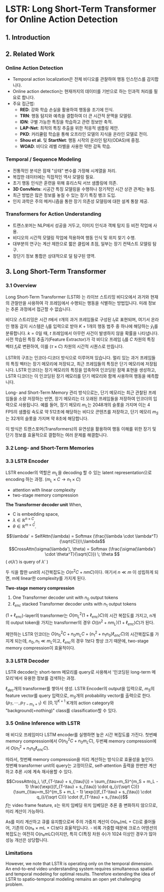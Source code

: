 # LSTR: Long Short-Term Transformer for Online Action Detection

## 1. Introduction


## 2. Related Work
### Online Action Detection
- Temporal action localization은 전체 비디오를 관찰하여 행동 인스턴스를 감지합니다.
- Online action detection는 현재까지의 데이터를 기반으로 하는 인과적 처리를 필요로 합니다.
- 주요 접근법:
    - **RED**: 강화 학습 손실을 활용하여 행동을 조기에 인식.
    - **TRN**: 행동 탐지와 예측을 결합하여 더 큰 시간적 문맥을 모델링.
    - **IDN**: 구별 가능한 특징을 학습하고 관련 정보만 축적.
    - **LAP-Net**: 최적의 특징 추출을 위한 적응적 샘플링 제안.
    - **PKD**: 커리큘럼 학습을 통해 오프라인 모델의 지식을 온라인 모델로 전이.
    - **Shou et al.** 및 **StartNet**: 행동 시작의 온라인 탐지(ODAS)에 중점.
    - **WOAD**: 비디오 레벨 라벨을 사용한 약한 감독 학습.
### Temporal / Sequence Modeling
- 전통적인 분석은 잠재 "상태" 변수를 가정해 시계열을 처리.
- 복잡한 데이터에는 직접적인 역사 모델링 필요.
- 초기 행동 인식은 훈련을 위해 휴리스틱 서브 샘플링에 의존.
- **3D ConvNets**: 시공간 특징 모델링을 수행하나 장기적인 시간 상관 관계는 놓침.
- 최근 방법은 많은 정보를 놓칠 수 있는 장기 특징 뱅크 도입.
- 인지 과학은 주의 메커니즘을 통한 장기 의존성 모델링에 대한 설계 통찰 제공.

### Transformers for Action Understanding
- 트랜스포머는 NLP에서 성공을 거두고, 이미지 인식과 객체 탐지 등 비전 작업에 사용.
- 비디오의 시간적 모델링 작업에 적용하여 행동 인식 및 위치 찾기 수행.
- 대부분의 연구는 계산 제한으로 짧은 클립에 초점, 일부는 장기 컨텍스트 모델링 탐구.
- 장단기 정보 통합은 상대적으로 덜 탐구된 영역.

## 3. Long Short-Term Transformer
### 3.1 Overview
Long Short-Term Transformer (LSTR) 는 라이브 스트리밍 비디오에서 과거와 현재의 관찰만을 사용하여 각 프레임에서 수행되는 행동을 식별하는 방법입니다. 미래 정보는 추론 과정에서 접근할 수 없습니다.



비디오 스트리밍은 시간 $t$에서 $τ$개의 과거 프레임들로 구성된 $I_t$로 표현되며, 여기서 온라인 행동 감지 시스템은 $I_t$를 입력으로 받아 $K + 1$개의 행동 범주 중 하나에 해당하는 $ŷ_t$를 분류합니다. $k = 0$일 때, $t$ 프레임에서 아무런 사건이 발생하지 않을 확률을 나타냅니다. 사전 학습된 특징 추출기(Feature Extractor)가 각 비디오 프레임 $I_t$를 $C$ 차원의 특징 벡터 $f_t$로 변환하여, 이를 $(τ × C)$ 차원의 시간적 시퀀스로 만듭니다.

LSTR의 구조는 인코더-디코더 방식으로 이루어져 있습니다. 멀리 있는 과거 프레임들의 특징 벡터는 장기 메모리에 저장되고, 최근 프레임들의 특징은 단기 메모리에 저장됩니다. LSTR 인코더는 장기 메모리의 특징을 압축하여 인코딩된 잠재 표현을 생성하고, LSTR 디코더는 이 인코딩된 장기 메모리를 단기 메모리와 함께 사용하여 행동을 예측합니다.

Long- and Short-Term Memory 관리 방식으로는, 단기 메모리는 최근 관찰된 프레임들을 소량 저장하는 반면, 장기 메모리는 더 오래된 프레임들을 저장하여 인코더의 입력으로 사용됩니다. 예를 들어, 장기 메모리 $m_L$는 2048개의 슬롯을 가지며 이는 4 FPS의 샘플링 속도로 약 512초에 해당하는 비디오 콘텐츠를 저장하고, 단기 메모리 $m_S$는 32개의 슬롯을 가지며 약 8초에 해당합니다.

이 방식은 트랜스포머(Transformers)의 유연성을 활용하여 행동 이해를 위한 장기 및 단기 정보를 효율적으로 결합하는 여러 문제를 해결합니다.

### 3.2 Long- and Short-Term Memories




### 3.3 LSTR Encoder

LSTR encoder의 역할은 $m_L$을 decoding 할 수 있는 latent representation으로 encoding 하는 과정. ($m_L \times C \to n_1 \times C$)

- attention with linear complexity
- two-stage memory compression

**The Transformer decoder unit**
When,
- C is embedding space,
- $\lambda \in \mathbb{R}^{n \times C}$,
- $\theta \in \mathbb{R}^{m \times C}$.

$$\lambda' = SelfAttn(\lambda) = Softmax (\frac{\lambda \cdot \lambda^T}{\sqrt{C}})\;\lambda$$
$$CrossAttn(\sigma(\lambda'), \theta) = Softmax (\frac{\sigma(\lambda') \cdot \theta^T}{\sqrt{C}}) \; \theta $$
( $\sigma(\lambda')$ is query of $\lambda'$ )

두 식을 합한 unit의 시간복잡도는 $O(n^2C + nmC)$이다. 여기서 $n \ll m$ 이 성립하게 되면, m에 linear한 complexity를 가지게 된다.


**Two-stage memory compression**
1. One Transformer decoder unit with $n_0$ output tokens
2. $\ell_{enc}$ stacked Transformer decoder units with $n_1$ output tokens

($1 + \ell_{enc}$)-layer의 transformer는 $O(m_L^2(1+\ell_{enc})C)$의 시간 복잡도를 가지고, 
n개의 output token을 가지는 transformer의 경우 $O((n^2+nm_L)(1+\ell_{enc})C)$가 된다.

제안하는 LSTR 인코더는 $O(n_0^2C+n_0m_LC+(n_1^2+n_1n_0)\ell_{enc}C)$의 시간복잡도를 가지게 되는데, $n_0, n_1 \ll m_L$이고, $\ell_{enc}$의 경우 1보다 항상 크기 때문에, two-stage memory compression이 효율적이다.

### 3.3 LSTR Decoder

LSTR decoder는 short-term 메모리를 query로 사용해서 '인코딩된 long-term 메모리'에서 유용한 정보를 검색하는 과정.

$\ell_{dec}$개의 transformer를 쌓아서 생성.
LSTR Encoder의 output을 입력으로, $m_S$의 feature vector를 query 입력으로,
$m_S$개의 probability vector를 출력으로 한다. $\{p_T, \cdots , p_{T-m_s+1}\} \in [0,1]^{K+1}$
K개의 action category와 "background(=nothing)" class를 classification할 수 있다.

### 3.5 Online Inference with LSTR

매 비디오 프레임미다 LSTM encoder를 실행하면 높은 시간 복잡도를 가진다.
첫번째 memory compression에서 $O(n_0^2C + n_0m_LC)$,
두번째 memory compression에서 $O(n_1^2+n_1n_0\ell_{enc}C)$.

따라서, 첫번째 memory compression을 미리 계산하는 방식으로 효율성을 높인다.
첫번째 transformer unit의 query는 고정이므로, self-attention 출력을 한번만 계산하고 추론 시에 계속 재사용할 수 있다.

$$CrossAttn(q_i, \{f_{T-\tau} + s_{\tau}\}) = \sum_{\tau=m_S}^{m_S + m_L - 1} \frac{\exp(({f_{T-\tau} + s_{\tau}) \cdot q_i}/{\sqrt C})} {\sum_{\tau=m_S}^{m_S + m_L - 1} \exp{((f_{T-\tau} + s_{\tau}) \cdot q_i}/{\sqrt C})} \cdot (f_{T-\tau} + s_{\tau})$$
$f$는 video frame feature, $s$는 위치 임베딩
위치 임베딩은 추론 중 변화하지 않으므로, 미리 계산이 가능하다.

As를 미리 계산하고 큐를 유지함으로써 주의 가중치 계산이 O(n₀(mL + C))로 줄어들어, 기존의 O(n₀ × mL × C)보다 효율적입니다.
    - 비록 가중합 때문에 크로스 어텐션의 복잡도는 여전히 O(n₀mLC)이지만, 특히 C(특징 차원 수)가 1024 이상인 경우가 많아 성능 개선은 상당합니다.
### Limitations
However, we note that LSTR is operating only on the temporal dimension.
An end-to-end video understanding system requires simultaneous spatial and temporal modeling for optimal results. 
Therefore extending the idea of LSTR to spatio-temporal modeling remains an open yet challenging problem.